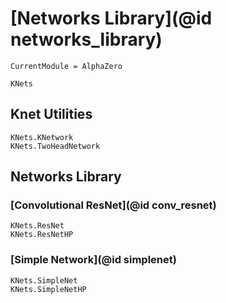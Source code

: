 # [Networks Library](@id networks_library)

```@meta
CurrentModule = AlphaZero
```

```@docs
KNets
```

## Knet Utilities

```@docs
KNets.KNetwork
KNets.TwoHeadNetwork
```

## Networks Library

### [Convolutional ResNet](@id conv_resnet)

```@docs
KNets.ResNet
KNets.ResNetHP
```

### [Simple Network](@id simplenet)

```@docs
KNets.SimpleNet
KNets.SimpleNetHP
```
